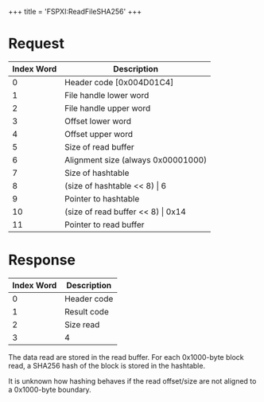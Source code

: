 +++
title = 'FSPXI:ReadFileSHA256'
+++

# Request

| Index Word | Description                          |
|------------|--------------------------------------|
| 0          | Header code \[0x004D01C4\]           |
| 1          | File handle lower word               |
| 2          | File handle upper word               |
| 3          | Offset lower word                    |
| 4          | Offset upper word                    |
| 5          | Size of read buffer                  |
| 6          | Alignment size (always 0x00001000)   |
| 7          | Size of hashtable                    |
| 8          | (size of hashtable \<\< 8) \| 6      |
| 9          | Pointer to hashtable                 |
| 10         | (size of read buffer \<\< 8) \| 0x14 |
| 11         | Pointer to read buffer               |

# Response

| Index Word | Description |
|------------|-------------|
| 0          | Header code |
| 1          | Result code |
| 2          | Size read   |
| 3          | 4           |

The data read are stored in the read buffer. For each 0x1000-byte block
read, a SHA256 hash of the block is stored in the hashtable.

It is unknown how hashing behaves if the read offset/size are not
aligned to a 0x1000-byte boundary.
